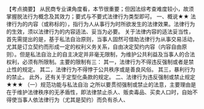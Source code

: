 【考点摘要】
从民商专业课角度看，本节很重要；但因法综考查难度较小，故须掌握脱法行为概念及其效力；要式与不要式法律行为类型即可。
一、概说★★
法律行为的内容（或称标的），指行为人从事行为时所欲发生的法律效果。法律行为的生效，须以法律行为的内容适法、妥当为必要。
关于法律内容的适法妥当性，首先需提出的是，基于私法自治原则，当事人固然可借助法律行为从事交易活动，尤其是订立契约而形成一定的权利义务关系，自由决定契约内容（内容自由原则）。但是私法自治上的自主决定并非毫无限制，为维护公共利益及当事人的合法权利，必须有所限制。主要的限制有三：
其一，法律行为不得违反强制或者是禁止性的规定。
其二，法律行为不得悖于公共秩序或是善良风俗。
其三，暴利行为的禁止。
此外，还有关于定型化条款的规定。
二、法律行为违反强制或禁止规定★★★
（一）规范功能与私法自治
之所以要贯彻强制或禁止的法意，主要理由是在于维护法律秩序的无矛盾性，即法律禁止杀人、贩卖毒品、买卖人口时，自始不得使当事人依法律行为（尤其是契约）而负有杀人、